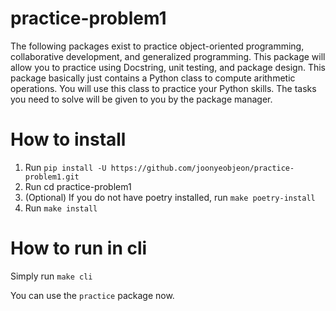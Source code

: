 # practice-problem1
The following packages exist to practice object-oriented programming, collaborative development, and generalized programming. This package will allow you to practice using Docstring, unit testing, and package design. This package basically just contains a Python class to compute arithmetic operations.  You will use this class to practice your Python skills. The tasks you need to solve will be given to you by the package manager.


# How to install
1. Run `pip install -U https://github.com/joonyeobjeon/practice-problem1.git`
2. Run cd practice-problem1
3. (Optional) If you do not have poetry installed, run `make poetry-install`
4. Run `make install`

# How to run in cli
Simply run `make cli`


You can use the `practice` package now.